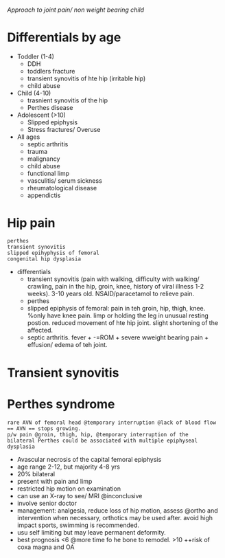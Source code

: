 ###### Approach to joint pain/ non weight bearing child

# Differentials by age
- Toddler (1-4)
    + DDH
    + toddlers fracture
    + transient synovitis of hte hip (irritable hip)
    + child abuse
- Child (4-10)
    + trasnient synovitis of the hip
    + Perthes disease
- Adolescent (>10)
    + Slipped epiphysis
    + Stress fractures/ Overuse
- All ages
    + septic arthritis
    + trauma
    + malignancy
    + child abuse
    + functional limp
    + vasculitis/ serum sickness
    + rheumatological disease
    + appendictis

# Hip pain 
    perthes
    transient synovitis
    slipped epihyphysis of femoral
    congenital hip dysplasia
- differentials
    + transient synovitis (pain with walking, difficulty with walking/ crawling, pain in the hip, groin, knee, history of viral illness 1-2 weeks). 3-10 years old. NSAID/paracetamol to relieve pain. 
    + perthes 
    + slipped epiphysis of femoral: pain in teh groin, hip, thigh, knee. %only have knee pain. limp or holding the  leg in unusual resting postion. reduced movement of hte hip joint. slight shortening of the affected. 
    + septic arthritis. fever + -=ROM + severe wweight bearing pain + effusion/ edema of teh joint.

# Transient synovitis

# Perthes syndrome
    rare AVN of femoral head @temporary interruption @lack of blood flow == AVN == stops growing. 
    p/w pain @groin, thigh, hip, @temporary interruption of the 
    bilateral Perthes could be associated with multiple epiphyseal dysplasia
- Avascular necrosis of the capital femoral epiphysis
- age range 2-12, but majority 4-8 yrs
- 20% bilateral
- present with pain and limp
- restricted hip motion on examination
- can use an X-ray to see/ MRI @inconclusive
- involve senior doctor
- management: analgesia, reduce loss of hip motion, assess @ortho and intervention when necessary, orthotics may be used after. avoid high impact sports, swimming is recommended. 
- usu self limiting but may leave permanent deformity. 
- best prognosis <6 @more time fo he bone to remodel. >10 ++risk of coxa magna and OA